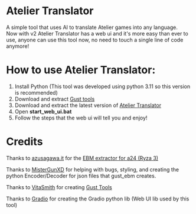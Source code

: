 # Atelier Translator
A simple tool that uses AI to translate Atelier games into any language.  
Now with v2 Atelier Translator has a web ui and it's more easy than ever to use, anyone can use this tool now, no need to touch a single line of code anymore!  

# How to use Atelier Translator:
1. Install Python (This tool was developed using python 3.11 so this version is recommended)
2. Download and extract [Gust tools](https://github.com/VitaSmith/gust_tools/releases)
3. Download and extract the latest version of [Atelier Translator](https://github.com/Ferripro321/Atelier-Translator/releases)
4. Open **start_web_ui.bat**
5. Follow the steps that the web ui will tell you and enjoy!

# Credits

Thanks to [azusagawa.it](https://github.com/Azusagawa-it) for the [EBM extractor for a24 (Ryza 3)](https://github.com/Azusagawa-it/a24_ebm)

Thanks to [MisterGunXD](https://github.com/MisterGunXD) for helping with bugs, styling, and creating the python Encoder/Decoder for json files that gust_ebm creates.

Thanks to [VitaSmith](https://github.com/VitaSmith) for creating [Gust Tools](https://github.com/VitaSmith/gust_tools)

Thanks to [Gradio](https://github.com/gradio-app) for creating the Gradio python lib (Web UI lib used by this tool)
